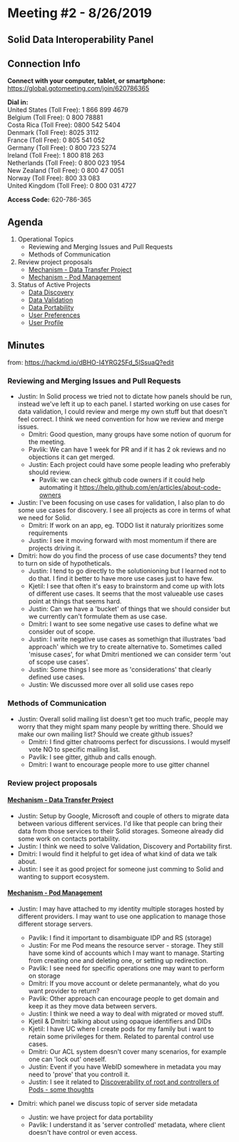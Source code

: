 # Meeting #2 - 8/26/2019
## Solid Data Interoperability Panel

## Connection Info
__Connect with your computer, tablet, or smartphone:__  
https://global.gotomeeting.com/join/620786365

__Dial in:__   
United States (Toll Free): 1 866 899 4679  
Belgium (Toll Free): 0 800 78881  
Costa Rica (Toll Free): 0800 542 5404  
Denmark (Toll Free): 8025 3112  
France (Toll Free): 0 805 541 052  
Germany (Toll Free): 0 800 723 5274  
Ireland (Toll Free): 1 800 818 263  
Netherlands (Toll Free): 0 800 023 1954  
New Zealand (Toll Free): 0 800 47 0051  
Norway (Toll Free): 800 33 083  
United Kingdom (Toll Free): 0 800 031 4727  

__Access Code:__ 620-786-365

## Agenda
1. Operational Topics
   - Reviewing and Merging Issues and Pull Requests
   - Methods of Communication
1. Review project proposals
   - [Mechanism - Data Transfer Project](https://github.com/solid/data-interoperability-panel/issues/12)
   - [Mechanism - Pod Management](https://github.com/solid/data-interoperability-panel/issues/18)
1. Status of Active Projects
   - [Data Discovery](https://github.com/solid/data-interoperability-panel/tree/master/data-discovery)
   - [Data Validation](https://github.com/solid/data-interoperability-panel/tree/master/data-validation)
   - [Data Portability](https://github.com/solid/data-interoperability-panel/tree/master/data-portability)
   - [User Preferences](https://github.com/solid/data-interoperability-panel/tree/master/user-preferences)
   - [User Profile](https://github.com/solid/data-interoperability-panel/tree/master/user-profile)

## Minutes

from: https://hackmd.io/dBHO-I4YRG25Fd_5ISsuaQ?edit

### Reviewing and Merging Issues and Pull Requests

- Justin: In Solid process we tried not to dictate how panels should be run, instead we've left it up to each panel. I started working on use cases for data validation, I could review and merge my own stuff but that doesn't feel correct. I think we need convention for how we review and merge issues.
  - Dmitri: Good question, many groups have some notion of quorum for the meeting.
  - Pavlik: We can have 1 week for PR and if it has 2 ok reviews and no objections it can get merged.
  - Justin: Each project could have some people leading who preferably should review.
    - Pavlik: we can check github code owners if it could help automating it https://help.github.com/en/articles/about-code-owners
- Justin: I've been focusing on use cases for validation, I also plan to do some use cases for discovery. I see all projects as core in terms of what we need for Solid.
  - Dmitri: If work on an app, eg. TODO list it naturaly prioritizes some requirements
  - Justin: I see it moving forward with most momentum if there are projects driving it.
- Dmitri: how do you find the process of use case documents? they tend to turn on side of hypotheticals.
  - Justin: I tend to go directly to the solutionioning but I learned not to do that. I find it better to have more use cases just to have few.
  - Kjetil: I see that often it's easy to brainstorm and come up with lots of different use cases. It seems that the most valueable use cases point at things that seems hard.
  - Justin: Can we have a 'bucket' of things that we should consider but we currently can't formulate them as use case.
  - Dmitri: I want to see some negative use cases to define what we consider out of scope.
  - Justin: I write negative use cases as somethign that illustrates 'bad approach' which we try to create alternative to. Sometimes called 'misuse cases', for what Dmitri mentioned we can consider term 'out of scope use cases'.
  - Justin: Some things I see more as 'considerations' that clearly defined use cases.
  - Justin: We discussed more over all solid use cases repo

### Methods of Communication

- Justin: Overall solid mailing list doesn't get too much trafic, people may worry that they might spam many people by writting there. Should we make our own mailing list? Should we create github issues?
  - Dmitri: I find gitter chatrooms perfect for discussions. I would myself vote NO to specific mailing list.
  - Pavlik: I see gitter, github and calls enough.
  - Dmitri: I want to encourage people more to use gitter channel

### Review project proposals 

#### [Mechanism - Data Transfer Project](https://github.com/solid/data-interoperability-panel/issues/12)

- Justin: Setup by Google, Microsoft and couple of others to migrate data between various different services. I'd like that people can bring their data from those services to their Solid storages. Someone already did some work on contacts portability.
- Justin: I think we need to solve Validation, Discovery and Portability first.
- Dmitri: I would find it helpful to get idea of what kind of data we talk about. 
- Justin: I see it as good project for someone just comming to Solid and wanting to support ecosystem.

#### [Mechanism - Pod Management](https://github.com/solid/data-interoperability-panel/issues/18)

- Justin: I may have attached to my identity multiple storages hosted by different providers. I may want to use one application to manage those different storage servers.
  - Pavlik: I find it important to disambiguate IDP and RS (storage)
  - Justin: For me Pod means the resource server - storage. They still have some kind of accounts which I may want to manage. Starting from creating one and deleting one, or setting up redirection.
  - Pavlik: I see need for specific operations one may want to perform on storage
  - Dmitri: If you move account or delete permanantely, what do you want provider to return?
  - Pavlik: Other approach can encourage people to get domain and keep it as they move data between servers.
  - Justin: I think we need a way to deal with migrated or moved stuff.
  - Kjetil & Dmitri: talking about using opaque identifiers and DIDs
  - Kjetil: I have UC where I create pods for my family but i want to retain some privileges for them. Related to parental control use cases.
  - Dmitri: Our ACL system doesn't cover many scenarios, for example one can 'lock out' oneself.
  - Justin: Event if you have WebID somewhere in metadata you may need to 'prove' that you controll it.
  - Justin: I see it related to [Discoverability of root and controllers of Pods - some thoughts](https://github.com/solid/data-interoperability-panel/issues/10)

- Dmitri: which panel we discuss topic of server side metadata
  - Justin: we have project for data portability
  - Pavlik: I understand it as 'server controlled' metadata, where client doesn't have control or even access.
